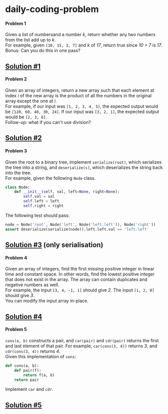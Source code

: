# daily-coding-problem

#### Problem 1  
Given a list of numbersand a number *k*, return whether any two numbers from the list add up to *k*.  
For example, given `[10, 15, 3, 7]` and *k* of *17*, return true since *10 + 7* is *17*.  
Bonus: Can you do this in one pass?  

[Solution #1](src/problem_1.cpp)
---

#### Problem 2  
Given an array of integers, return a new array such that each element at index *i* of the new array is the product of all the numbers in the original array except the one at *i*.  
For example, if our input was `[1, 2, 3, 4, 5]`, the expected output would be `[120, 60, 40, 30, 24]`. If our input was `[3, 2, 1]`, the expected output would be `[2, 3, 6]`.  
Follow-up: what if you can't use division?  

[Solution #2](src/problem_2.cpp)
---

#### Problem 3
Given the root to a binary tree, implement `serialize(root)`, which serializes the tree into a string, and `deserialize(s)`, which deserializes the string back into the tree.  
For example, given the following `Node` class.
```python
class Node:
	def __init__(self, val, left=None, right=None):
		self.val = val
		self.left = left
		self.right = right
```
The following test should pass:
```python
node = Node('root', Node('left', Node('left.left')), Node('right'))
assert deserialize(serialize(node)).left.left.val == 'left.left'
```
[Solution #3](src/problem_3.cpp) (only serialisation)
---

#### Problem 4  
Given an array of integers, find the first missing positive integer in linear time and constant space. In other words, find the lowest positive integer that does not exist in the array. The array can contain duplicates and negative numbers as well.  
For example, the input `[3, 4, -1, 1]` should give *2*. The input `[1, 2, 0]` should give *3*.  
You can modify the input array in-place.  

[Solution #4](src/problem_4.cpp)
---

#### Problem 5
`cons(a, b)` constructs a pair, and `car(pair)` and `cdr(pair)` returns the first and last element of that pair. For example, `car(cons(3, 4))` returns *3*, and `cdr(cons(3, 4))` returns *4*.  
Given this implementation of `cons`:
```python
def cons(a, b):
	def pair(f):
		return f(a, b)
	return pair
```
Implement `car` and `cdr`.  

[Solution #5](src/problem_5.cpp)
---
